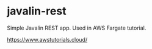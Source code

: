 # javalin-rest
Simple Javalin REST app. Used in AWS Fargate tutorial.

https://www.awstutorials.cloud/
